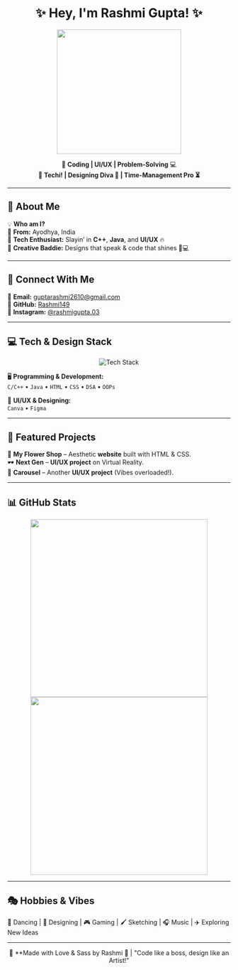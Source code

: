 <h1 align="center">✨ Hey, I'm Rashmi Gupta! ✨</h1>

<p align="center">
  <img src="https://media.giphy.com/media/j0HjChGV0J44KrrlGv/giphy.gif" width="280"/>
</p>

<p align="center">
  🚀 <strong>Coding | UI/UX | Problem-Solving</strong> 💻 <br>
  🎀 <strong>Techi! | Designing Diva 🎨 | Time-Management Pro ⏳</strong>
</p>

---

## 💖 About Me  

💡 **Who am I?**  
🎀 **From:** Ayodhya, India  
🎀 **Tech Enthusiast:** Slayin’ in **C++**, **Java**, and **UI/UX** 🔥  
🎀 **Creative Baddie:** Designs that speak & code that shines 💅💻  

---

## 🌸 Connect With Me  

💌 **Email:** [guptarashmi2610@gmail.com](mailto:guptarashmi2610@gmail.com)  
🐙 **GitHub:** [Rashmi149](https://github.com/Rashmi149)  
📸 **Instagram:** [@rashmigupta.03](https://www.instagram.com/rashmigupta.03)  

---

## 💻 Tech & Design Stack  

<div align="center">
  <img src="https://skillicons.dev/icons?i=cpp,java,html,css,js,figma,canva" alt="Tech Stack" />
</div>

🖥️ **Programming & Development:**  
`C/C++` • `Java` • `HTML` • `CSS` • `DSA` • `OOPs`  

🎨 **UI/UX & Designing:**  
`Canva` • `Figma`  

---

## 🚀 Featured Projects  

🌸 **My Flower Shop** – Aesthetic **website** built with HTML & CSS.  
🕶️ **Next Gen** – **UI/UX project** on Virtual Reality.  
🎠 **Carousel** – Another **UI/UX project** (Vibes overloaded!).  

---

## 📊 GitHub Stats  

<div align="center">
  <img src="https://github-readme-stats.vercel.app/api?username=Rashmi149&show_icons=true&theme=radical" width="400px"/>
  <img src="https://github-readme-streak-stats.herokuapp.com/?user=Rashmi149&theme=radical" width="400px"/>
</div>

---

## 🎭 Hobbies & Vibes  

💃 Dancing | 🎨 Designing | 🎮 Gaming | 🖌️ Sketching | 🎧 Music | ✈️ Exploring New Ideas  

---

<p align="center">
  💖 **Made with Love & Sass by Rashmi 💅 | "Code like a boss, design like an Artist!"  
</p>
